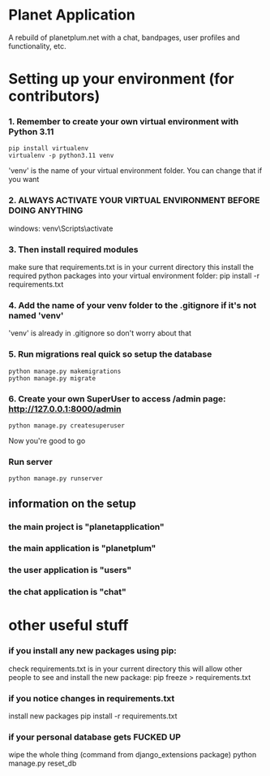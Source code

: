 # Planet Application
A rebuild of planetplum.net with a chat, bandpages, user profiles and functionality, etc.

# Setting up your environment (for contributors)
### 1. Remember to create your own virtual environment with Python 3.11
    pip install virtualenv
    virtualenv -p python3.11 venv
'venv' is the name of your virtual environment folder. You can change that if you want
### 2. ALWAYS ACTIVATE YOUR VIRTUAL ENVIRONMENT BEFORE DOING ANYTHING
windows:
    venv\Scripts\activate 
### 3. Then install required modules
make sure that requirements.txt is in your current directory
this install the required python packages into your virtual environment folder:
    pip install -r requirements.txt
### 4. Add the name of your venv folder to the .gitignore if it's not named 'venv'
'venv' is already in .gitignore so don't worry about that
### 5. Run migrations real quick so setup the database
    python manage.py makemigrations
    python manage.py migrate
### 6. Create your own SuperUser to access /admin page: http://127.0.0.1:8000/admin
    python manage.py createsuperuser
Now you're good to go

### Run server
    python manage.py runserver

## information on the setup
### the main project is "planetapplication"
### the main application is "planetplum"
### the user application is "users"
### the chat application is "chat"

# other useful stuff
### if you install any new packages using pip:
check requirements.txt is in your current directory
this will allow other people to see and install the new package:
    pip freeze > requirements.txt
### if you notice changes in requirements.txt
install new packages
    pip install -r requirements.txt
### if your personal database gets FUCKED UP
wipe the whole thing (command from django_extensions package)
    python manage.py reset_db
